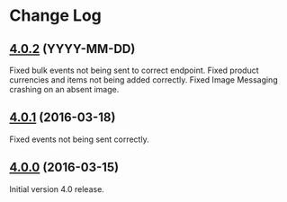# Change Log

## [4.0.2](https://github.com/deltaDNA/android-sdk/releases/tag/4.0.2) (YYYY-MM-DD)
Fixed bulk events not being sent to correct endpoint.
Fixed product currencies and items not being added correctly.
Fixed Image Messaging crashing on an absent image.

## [4.0.1](https://github.com/deltaDNA/android-sdk/releases/tag/4.0.1) (2016-03-18)
Fixed events not being sent correctly.

## [4.0.0](https://github.com/deltaDNA/android-sdk/releases/tag/4.0.0) (2016-03-15)
Initial version 4.0 release.
